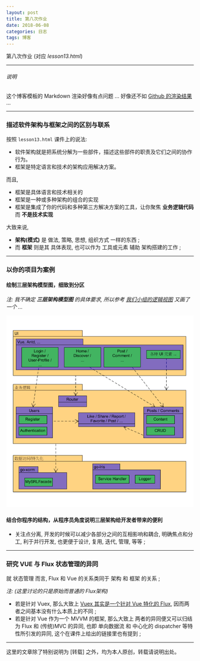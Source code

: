 ```yaml
---
layout: post
title: 第八次作业
date: 2018-06-08
categories: 日志
tags: 博客
---
```



第八次作业 (对应 *lesson13.html*)

---

###### 说明

这个博客模板的 Markdown 渲染好像有点问题 ... 好像还不如 [Github 的渲染结果](https://github.com/Binly42/Binly42.github.io/blob/master/_posts/2018-06-08-System-Analysis-And-Design-Homework.08.md) ...

---

### 描述软件架构与框架之间的区别与联系

按照 `lesson13.html` 课件上的说法:
- 软件架构就是把系统分解为一些部件，描述这些部件的职责及它们之间的协作行为。
- 框架是特定语言和技术的架构应用解决方案。

而且,
* 框架是具体语言和技术相关的
* 框架是一种或多种架构的组合的实现
* 框架是集成了你的代码和多种第三方解决方案的工具，让你聚焦 **业务逻辑代码** 而 **不是技术实现**

大致来说,
- **架构(模式)** 是 做法, 策略, 思想, 组织方式 一样的东西 ;
- 而 **框架** 则是其 具体表现, 也可以作为 工具或元素 辅助 架构搭建的工作 ;


---

### 以你的项目为案例

#### 绘制三层架构模型图，细致到分区

*注: 我不确定 **三层架构模型图** 的具体要求, 所以参考 [我们小组的逻辑视图](https://github.com/Chun-Ge/documents/blob/master/docs/model-docs/logical-view/uml-package.png) 又画了一个 ...*

![三层架构模型图](../media/image/lesson13个人作业-三层架构模型图(Chun-Ge树洞).png)


#### 结合你程序的结构，从程序员角度说明三层架构给开发者带来的便利

- 关注点分离, 开发的时候可以减少各部分之间的互相影响和耦合, 明确焦点和分工, 利于并行开发, 也更便于设计, 复用, 迭代, 管理, 等等 ;


---

### 研究 VUE 与 Flux 状态管理的异同

就 状态管理 而言, Flux 和 Vue 的关系类同于 架构 和 框架 的关系 ;

*注: (这里讨论的只是原始而普通的 Flux架构)*

- 若是针对 Vuex, 那么大致上 [Vuex 其实是一个针对 Vue 特化的 Flux](https://www.zhihu.com/question/38546875/answer/76970954), 因而两者之间基本没有什么本质上的不同 ;
- 若是针对 Vue 作为一个 MVVM 的框架, 那么大致上 两者的异同便又可以归结为 Flux 和 (传统)MVC 的异同, 也即 单向数据流 和 中心化的 dispatcher 等特性所引发的异同, 这个在课件上给出的链接里也有提到 ;



---

这里的文章除了特别说明为 [转载] 之外，均为本人原创，转载请说明出处。


